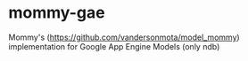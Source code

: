 mommy-gae
=========

Mommy's (https://github.com/vandersonmota/model_mommy) implementation for Google App Engine Models (only ndb)
